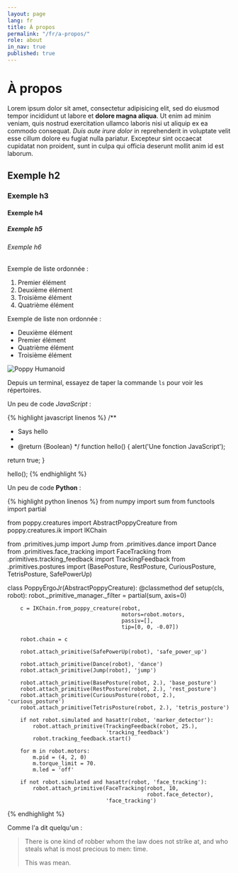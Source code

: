 ```yaml
---
layout: page
lang: fr
title: À propos
permalink: "/fr/a-propos/"
role: about
in_nav: true
published: true
---
```



# À propos

Lorem ipsum dolor sit amet, consectetur adipisicing elit, sed do eiusmod
tempor incididunt ut labore et __dolore magna aliqua__. Ut enim ad minim veniam,
quis nostrud exercitation ullamco laboris nisi ut aliquip ex ea commodo
consequat. _Duis aute irure dolor_ in reprehenderit in voluptate velit esse
cillum dolore eu fugiat nulla pariatur. Excepteur sint occaecat cupidatat non
proident, sunt in culpa qui officia deserunt mollit anim id est laborum.

## Exemple h2

### Exemple h3

#### Exemple h4

##### Exemple h5

###### Exemple h6

Exemple de liste ordonnée :

1. Premier élément
1. Deuxième élément
1. Troisième élément
1. Quatrième élément

Exemple de liste non ordonnée :

* Deuxième élément
* Premier élément
* Quatrième élément
* Troisième élément

![Poppy Humanoid]({{site.baseurl}}/assets/img/posts/humanoid.jpg)



Depuis un terminal, essayez de taper la commande `ls` pour voir les répertoires.

Un peu de code _JavaScript_ :

{% highlight javascript linenos %}
/**
 * Says hello
 *
 * @return {Boolean}
 */
function hello() {
  alert('Une fonction JavaScript');

  return true;
}

hello();
{% endhighlight %}

Un peu de code __Python__ :

{% highlight python linenos %}
from numpy import sum
from functools import partial

from poppy.creatures import AbstractPoppyCreature
from poppy.creatures.ik import IKChain

from .primitives.jump import Jump
from .primitives.dance import Dance
from .primitives.face_tracking import FaceTracking
from .primitives.tracking_feedback import TrackingFeedback
from .primitives.postures import (BasePosture, RestPosture,
                                  CuriousPosture, TetrisPosture,
                                  SafePowerUp)


class PoppyErgoJr(AbstractPoppyCreature):
    @classmethod
    def setup(cls, robot):
        robot._primitive_manager._filter = partial(sum, axis=0)

        c = IKChain.from_poppy_creature(robot,
                                        motors=robot.motors,
                                        passiv=[],
                                        tip=[0, 0, -0.07])

        robot.chain = c

        robot.attach_primitive(SafePowerUp(robot), 'safe_power_up')

        robot.attach_primitive(Dance(robot), 'dance')
        robot.attach_primitive(Jump(robot), 'jump')

        robot.attach_primitive(BasePosture(robot, 2.), 'base_posture')
        robot.attach_primitive(RestPosture(robot, 2.), 'rest_posture')
        robot.attach_primitive(CuriousPosture(robot, 2.), 'curious_posture')
        robot.attach_primitive(TetrisPosture(robot, 2.), 'tetris_posture')

        if not robot.simulated and hasattr(robot, 'marker_detector'):
            robot.attach_primitive(TrackingFeedback(robot, 25.),
                                   'tracking_feedback')
            robot.tracking_feedback.start()

        for m in robot.motors:
            m.pid = (4, 2, 0)
            m.torque_limit = 70.
            m.led = 'off'

        if not robot.simulated and hasattr(robot, 'face_tracking'):
            robot.attach_primitive(FaceTracking(robot, 10,
                                                robot.face_detector),
                                   'face_tracking')
{% endhighlight %}

Comme l'a dit quelqu'un :

> There is one kind of robber whom the law does not strike at,
> and who steals what is most precious to men: time.
> 
> This was mean.
